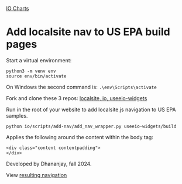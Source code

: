[IO Charts](../../charts)

# Add localsite nav to US EPA build pages

Start a virtual environment:

	python3 -m venv env
	source env/bin/activate
On Windows the second command is: `.\env\Scripts\activate`

Fork and clone these 3 repos: [localsite, io, useeio-widgets](/localsite/start/steps/)

Run in the root of your website to add localsite.js navigation to US EPA samples.

	python io/scripts/add-nav/add_nav_wrapper.py useeio-widgets/build

Applies the following around the content within the body tag:

	<div class="content contentpadding">
	</div>

Developed by Dhananjay, fall 2024.

View [resulting navigation](/useeio-widgets/build/)